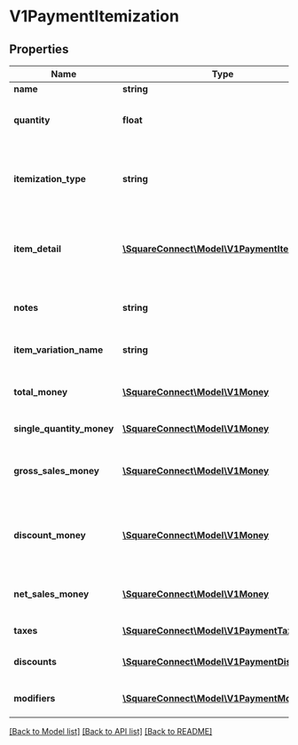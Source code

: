 # V1PaymentItemization

## Properties
Name | Type | Description | Notes
------------ | ------------- | ------------- | -------------
**name** | **string** | The item&#39;s name. | [optional] 
**quantity** | **float** | The quantity of the item purchased. This can be a decimal value. | [optional] 
**itemization_type** | **string** | The type of purchase that the itemization represents, such as an ITEM or CUSTOM_AMOUNT | [optional] 
**item_detail** | [**\SquareConnect\Model\V1PaymentItemDetail**](V1PaymentItemDetail.md) | Details of the item, including its unique identifier and the identifier of the item variation purchased. | [optional] 
**notes** | **string** | Notes entered by the merchant about the item at the time of payment, if any. | [optional] 
**item_variation_name** | **string** | The name of the item variation purchased, if any. | [optional] 
**total_money** | [**\SquareConnect\Model\V1Money**](V1Money.md) | The total cost of the item, including all taxes and discounts. | [optional] 
**single_quantity_money** | [**\SquareConnect\Model\V1Money**](V1Money.md) | The cost of a single unit of this item. | [optional] 
**gross_sales_money** | [**\SquareConnect\Model\V1Money**](V1Money.md) | The total cost of the itemization and its modifiers, not including taxes or discounts. | [optional] 
**discount_money** | [**\SquareConnect\Model\V1Money**](V1Money.md) | The total of all discounts applied to the itemization. This value is always negative or zero. | [optional] 
**net_sales_money** | [**\SquareConnect\Model\V1Money**](V1Money.md) | The sum of gross_sales_money and discount_money. | [optional] 
**taxes** | [**\SquareConnect\Model\V1PaymentTax[]**](V1PaymentTax.md) | All taxes applied to this itemization. | [optional] 
**discounts** | [**\SquareConnect\Model\V1PaymentDiscount[]**](V1PaymentDiscount.md) | All discounts applied to this itemization. | [optional] 
**modifiers** | [**\SquareConnect\Model\V1PaymentModifier[]**](V1PaymentModifier.md) | All modifier options applied to this itemization. | [optional] 

[[Back to Model list]](../README.md#documentation-for-models) [[Back to API list]](../README.md#documentation-for-api-endpoints) [[Back to README]](../README.md)



